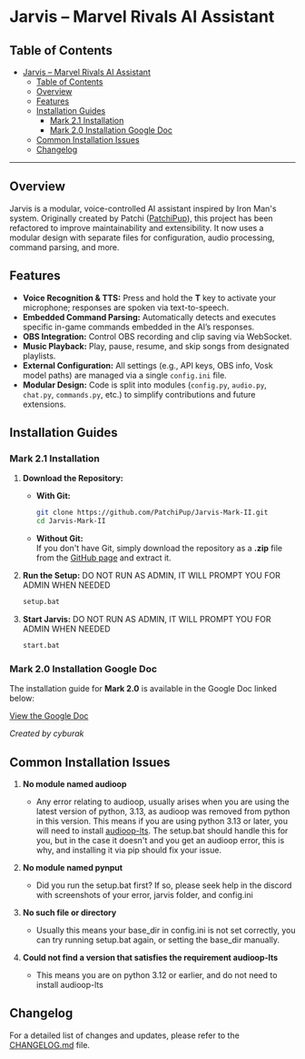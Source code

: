 # Jarvis – Marvel Rivals AI Assistant

## Table of Contents
- [Jarvis – Marvel Rivals AI Assistant](#jarvis--marvel-rivals-ai-assistant)
  - [Table of Contents](#table-of-contents)
  - [Overview](#overview)
  - [Features](#features)
  - [Installation Guides](#installation-guides)
    - [Mark 2.1 Installation](#mark-21-installation)
    - [Mark 2.0 Installation Google Doc](#mark-20-installation-google-doc)
  - [Common Installation Issues](#common-installation-issues)
  - [Changelog](#changelog)

---

## Overview

Jarvis is a modular, voice-controlled AI assistant inspired by Iron Man's system. Originally created by Patchi ([PatchiPup](https://www.youtube.com/@PatchiPup)), this project has been refactored to improve maintainability and extensibility. It now uses a modular design with separate files for configuration, audio processing, command parsing, and more.

## Features

- **Voice Recognition & TTS:** Press and hold the **T** key to activate your microphone; responses are spoken via text-to-speech.
- **Embedded Command Parsing:** Automatically detects and executes specific in-game commands embedded in the AI’s responses.
- **OBS Integration:** Control OBS recording and clip saving via WebSocket.
- **Music Playback:** Play, pause, resume, and skip songs from designated playlists.
- **External Configuration:** All settings (e.g., API keys, OBS info, Vosk model paths) are managed via a single `config.ini` file.
- **Modular Design:** Code is split into modules (`config.py`, `audio.py`, `chat.py`, `commands.py`, etc.) to simplify contributions and future extensions.

## Installation Guides

### Mark 2.1 Installation

1. **Download the Repository:**
   - **With Git:**  
     ```bash
     git clone https://github.com/PatchiPup/Jarvis-Mark-II.git
     cd Jarvis-Mark-II
     ```
   - **Without Git:**  
     If you don't have Git, simply download the repository as a **.zip** file from the [GitHub page](https://github.com/PatchiPup/Jarvis-Mark-II/archive/refs/heads/main.zip) and extract it.

2. **Run the Setup:**
   DO NOT RUN AS ADMIN, IT WILL PROMPT YOU FOR ADMIN WHEN NEEDED
   ```bash
   setup.bat
   ```

3. **Start Jarvis:**
   DO NOT RUN AS ADMIN, IT WILL PROMPT YOU FOR ADMIN WHEN NEEDED
   ```bash
   start.bat
   ```

### Mark 2.0 Installation Google Doc

The installation guide for **Mark 2.0** is available in the Google Doc linked below:

[View the Google Doc](https://docs.google.com/document/d/1STOtrWikkjOU_NCjUmY4COfTySb01chrkCE3kcUkTGU/edit?usp=sharing)

*Created by cyburak*

## Common Installation Issues

1. **No module named audioop**
   - Any error relating to audioop, usually arises when you are using the latest version of python, 3.13, as audioop was removed from python in this version. This means if you are using python 3.13 or later, you will need to install [audioop-lts](https://pypi.org/project/audioop-lts/). The setup.bat should handle this for you, but in the case it doesn't and you get an audioop error, this is why, and installing it via pip should fix your issue.
  
2. **No module named pynput**
   - Did you run the setup.bat first? If so, please seek help in the discord with screenshots of your error, jarvis folder, and config.ini

3. **No such file or directory**
   - Usually this means your base_dir in config.ini is not set correctly, you can try running setup.bat again, or setting the base_dir manually.

4. **Could not find a version that satisfies the requirement audioop-lts**
   - This means you are on python 3.12 or earlier, and do not need to install audioop-lts

## Changelog

For a detailed list of changes and updates, please refer to the [CHANGELOG.md](CHANGELOG.md) file.
